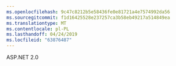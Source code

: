 ```yaml
---
ms.openlocfilehash: 9c47c8212b5e58436fe0e81721a4e7574992da56
ms.sourcegitcommit: f1d16425528e237257ca3b58eb49217a514849ea
ms.translationtype: MT
ms.contentlocale: pl-PL
ms.lasthandoff: 04/24/2019
ms.locfileid: "63876487"
---
```

ASP.NET 2.0